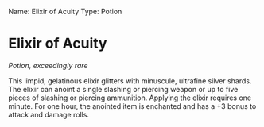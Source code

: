 Name: Elixir of Acuity
Type: Potion

# Elixir of Acuity
_Potion, exceedingly rare_

This limpid, gelatinous elixir glitters with minuscule, ultrafine silver shards. The elixir can anoint a single slashing or piercing weapon or up to five pieces of slashing or piercing ammunition. Applying the elixir requires one minute. For one hour, the anointed item is enchanted and has a +3 bonus to attack and damage rolls. 
